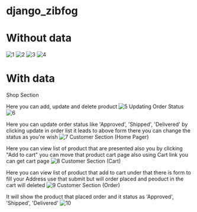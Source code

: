 # django_zibfog 
# Without data
![1](https://github.com/sanjukj36/zinfog_django/assets/85171419/03f992fc-6d9d-4cc3-9c7a-1fa039c64427)
![2](https://github.com/sanjukj36/zinfog_django/assets/85171419/958751b2-17b8-464f-9aa8-7b004f2a7e5a)
![3](https://github.com/sanjukj36/zinfog_django/assets/85171419/53e8304f-1591-46db-afca-116bf6037712)
![4](https://github.com/sanjukj36/zinfog_django/assets/85171419/5ffa36ed-6239-4f67-a8fb-8ae547d9ed41)
# With data
Shop Section

  Here you can add, update and delete product 
![5](https://github.com/sanjukj36/zinfog_django/assets/85171419/9a955b39-c19b-44dc-9f5e-7ef3acf75cb4)
Updating Order Status 
![6](https://github.com/sanjukj36/zinfog_django/assets/85171419/71141624-330d-481d-936b-e68e9640078a)

  Here you can update order status like 'Approved', 'Shipped', 'Delivered' by clicking update in order list
it leads to above form there you can change the status as you're wish
![7](https://github.com/sanjukj36/zinfog_django/assets/85171419/2d9ef0b1-5957-4110-93e0-2dccad17a821)
Customer Section
(Home Pager)
  
  Here you can view list of product that are presented also you by clicking "Add to cart" you can move that product cart page also using Cart link you can get cart page
![8](https://github.com/sanjukj36/zinfog_django/assets/85171419/5dcdc089-64a0-4bf0-a028-c176d5fb37c2)
Customer Section
(Cart)
  
  Here you can view list of product that add to cart under that there is form to fill your Address use that submit but will order placed and peoduct in the cart will deleted 
![9](https://github.com/sanjukj36/zinfog_django/assets/85171419/71d143ee-a896-4464-8f4f-8fb5d6511fe2)
Customer Section
(Order)
 
 It will show the product that placed order and it status as 'Approved', 'Shipped', 'Delivered'
![10](https://github.com/sanjukj36/zinfog_django/assets/85171419/05d6d767-240f-49bc-add8-0654bb098347)
